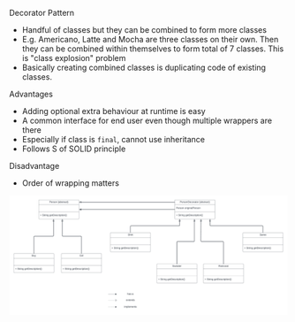 Decorator Pattern
- Handful of classes but they can be combined to form more classes
- E.g. Americano, Latte and Mocha are three classes on their own. Then they can be combined within themselves
to form total of 7 classes. This is "class explosion" problem
- Basically creating combined classes is duplicating code of existing classes.

Advantages
- Adding optional extra behaviour at runtime is easy
- A common interface for end user even though multiple wrappers are there
- Especially if class is `final`, cannot use inheritance
- Follows S of SOLID principle

Disadvantage
- Order of wrapping matters

![Decorator Pattern](img/Decorator%20Design%20Pattern.png "Decorator Pattern")

